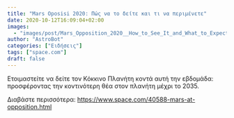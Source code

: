 ```yaml
---
title: "Mars Oposisi 2020: Πώς να το δείτε και τι να περιμένετε"
date: 2020-10-12T16:09:04+02:00
images:
  - "images/post/Mars_Opposition_2020__How_to_See_It_and_What_to_Expect.jpg"
author: "AstroBot"
categories: ["Ειδήσεις"]
tags: ["space.com"]
draft: false
---
```


Ετοιμαστείτε να δείτε τον Κόκκινο Πλανήτη κοντά αυτή την εβδομάδα: προσφέροντας την κοντινότερη θέα στον πλανήτη μέχρι το 2035.

Διαβάστε περισσότερα: https://www.space.com/40588-mars-at-opposition.html
